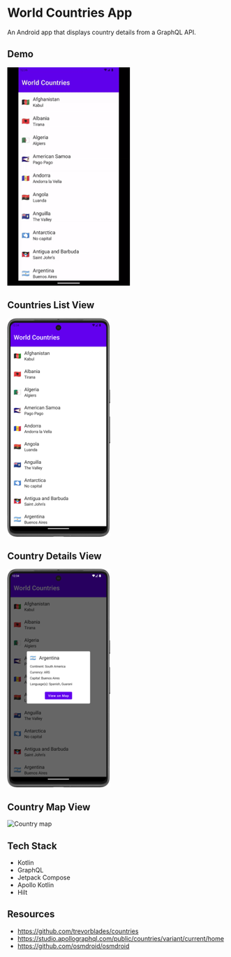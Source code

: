 # World Countries App

An Android app that displays country details from a GraphQL API.

## Demo

<img src="https://github.com/jaidensiu/world-countries-app/blob/master/demo.gif" height="500px" alt="App demo">

## Countries List View

<img src="countries_list.png" alt="Countries list" height="500px">

## Country Details View

<img src="country_details.png" alt="Countries details" height="500px">

## Country Map View

<img src="country_map.png" alt="Country map" height="500px">

## Tech Stack
- Kotlin
- GraphQL
- Jetpack Compose
- Apollo Kotlin
- Hilt

## Resources
- https://github.com/trevorblades/countries
- https://studio.apollographql.com/public/countries/variant/current/home
- https://github.com/osmdroid/osmdroid